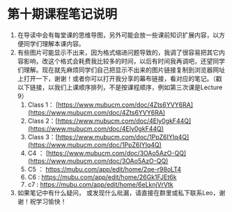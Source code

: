 # 第十期课程笔记说明

1. 在导读中会有每堂课的思维导图，另外可能会放一些课前知识扩展内容，以方便同学们理解本课内容。
2. 有些图片可能显示不出来，因为格式缩进问题导致的，我调了很容易把其它内容影响，改这个格式会耗费我比较多的时间，以后有时间我再调吧，还望同学们理解。现在就先麻烦同学们自己把显示不出来的图片链接复制到浏览器网址上打开一下，谢谢！或者你可以打开我分享的幕布链接，看对应的笔记。（戳以下链接，以我们上课顺序排列，不是按课程顺序，例如第三次课是Lecture 9）
    1. Class 1： [https://www.mubucm.com/doc/4Zts6YVY6RA](https://www.mubucm.com/doc/4Zts6YVY6RA)
    2. Class 2：[https://www.mubucm.com/doc/4Ely0gkF44Q](https://www.mubucm.com/doc/4Ely0gkF44Q)
    3. Class 3：[https://www.mubucm.com/doc/1PpZ6IYIq4Q](https://www.mubucm.com/doc/1PpZ6IYIq4Q)
    4.  C4 ： [https://www.mubucm.com/doc/3OAo5AzO-QQ](https://www.mubucm.com/doc/3OAo5AzO-QQ)
    5.  C5 ： https://mubu.com/app/edit/home/2qe-r98oLT4
    6.  C6 :  https://mubu.com/app/edit/home/26Gk1FJEt6k
    7.  c7 : https://mubu.com/app/edit/home/6eLknjVrVtk
3. 如果笔记中有什么疑问， 或发现什么纰漏，请直接在群里或私下联系Leo，谢谢！祝学习愉快！
